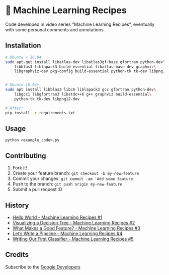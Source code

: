 # :space_invader: Machine Learning Recipes

Code developed in video series "Machine Learning Recipes", eventually with some personal comments and annotations.

## Installation

```bash
# Ubuntu < 16.04
sudo apt-get install libatlas-dev libatlas3gf-base gfortran python-dev\
    libblas3 liblapack3 build-essential libatlas-base-dev graphviz\
    libgraphviz-dev pkg-config build-essential python-tk tk-dev libpng12-dev


# Ubuntu 16.04+
sudo apt install libblas3 libc6 liblapack3 gcc gfortran python-dev\
    libgcc1 libgfortran3 libstdc++6 g++ graphviz build-essential\
    python-tk tk-dev libpng12-dev

# After:
pip install -r requirements.txt
```
## Usage

`python <example_code>.py`

## Contributing

1. Fork it!
2. Create your feature branch: `git checkout -b my-new-feature`
3. Commit your changes: `git commit -am 'Add some feature'`
4. Push to the branch: `git push origin my-new-feature`
5. Submit a pull request :D

## History

- [Hello World - Machine Learning Recipes #1](https://youtu.be/cKxRvEZd3Mw)
- [Visualizing a Decision Tree - Machine Learning Recipes #2](https://www.youtube.com/watch?v=tNa99PG8hR8)
- [What Makes a Good Feature? - Machine Learning Recipes #3](https://youtu.be/N9fDIAflCMY)
- [Let’s Write a Pipeline - Machine Learning Recipes #4](https://youtu.be/84gqSbLcBFE)
- [Writing Our First Classifier - Machine Learning Recipes #5](https://youtu.be/AoeEHqVSNOw)

## Credits

Subscribe to the [Google Developers](http://goo.gl/mQyv5L)
